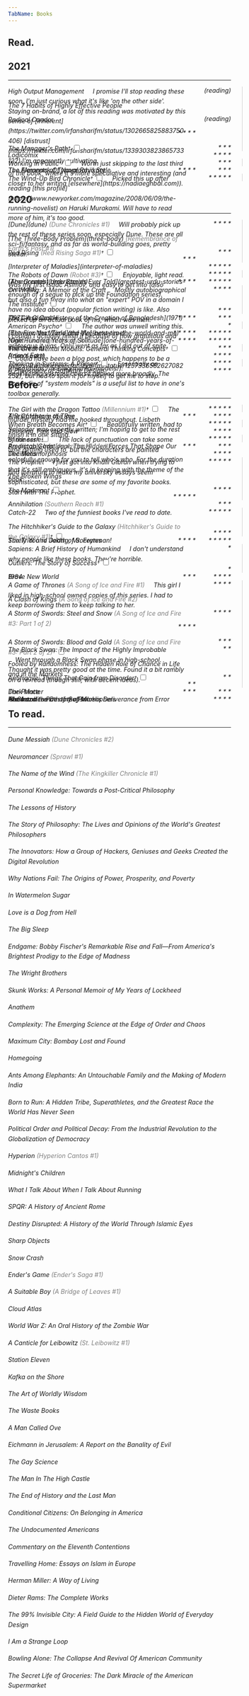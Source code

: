 ```yaml
---
TabName: Books
---
```


## Read.

## 2021
---

<group>
<member><book>
High Output Management
<span class="marginnote">
I promise I'll stop reading these soon, I'm just curious what it's like 'on the
other side'. Staying on-brand, a lot of this reading was motivated by this
sense of [inherent](https://twitter.com/irfansharifm/status/1302665825883750406) [distrust](https://twitter.com/irfansharifm/status/1339303823865733122)
I'm apparently cultivating.
</span>
</book><rating>(reading)</rating></member>
<member><book>The 7 Habits of Highly Effective People</book>  <rating>(reading)</rating></member>
<member><book>Radical Candor</book>                           <rating> * * * * </rating></member>
<member><book>The Manager's Path<label for="output-management" class="margin-toggle"><sup>&dagger;</sup></label>
<input type="checkbox" id="output-management" class="margin-toggle"/>
<span class="marginnote thin">
I promise I'll stop reading these soon, I'm just curious what it's like 'on the
other side'. Staying on-brand, a lot of this reading was motivated by this
sense of [inherent](https://twitter.com/irfansharifm/status/1302665825883750406) [distrust](https://twitter.com/irfansharifm/status/1339303823865733122)
I'm apparently cultivating.
</span>
</book>
<rating>   * * *</rating></member>
</group>

<book>
Logicomix
</book>
<rating> * * * * </rating>

<group>
<member><book>
Working in Public<label for="working-in-public" class="margin-toggle"><sup>&dagger;</sup></label>
<input type="checkbox" id="working-in-public" class="margin-toggle"/><span class="marginnote">
Worth just skipping to the last third of the book, where it's more speculative
and interesting (and closer to her writing [elsewhere](https://nadiaeghbal.com)).
</span>
</book><rating>   * * *</rating></member>
</group>

<book>
The Almanack Of Naval Ravikant
</book>
<rating> * * * </rating>

<book>
The Elements of Typographic Style
</book>
<rating> * * * * </rating>

<group>
<member><book>
The Wind-Up Bird Chronicle<label for="haruki" class="margin-toggle"><sup>&dagger;</sup></label>
<input type="checkbox" id="haruki" class="margin-toggle"/><span class="marginnote">
Picked this up after reading [this
profile](https://www.newyorker.com/magazine/2008/06/09/the-running-novelist)
on Haruki Murakami. Will have to read more of
him, it's too good.
</span>
</book><rating> * * * * * </rating></member>
</group>

## 2020
---

<group>
<member>
<book>
[Dune](dune) <series>(Dune Chronicles #1)</series>
<span class="marginnote">
Will probably pick up the rest of these series soon, especially Dune. These
are all sci-fi/fantasy, and as far as world-building goes, pretty stellar.
</span>
</book>
<rating>  * * * *</rating>
</member>
<member>
<book>
[The Three-Body Problem](three-body) <series>(Remembrance of Earth's Past #1)</series>
</book>
<rating>    * * *</rating>
</member>
<member>
<book>
Red Rising
<series>(Red Rising Saga #1)</series><label for="dune" class="margin-toggle"><sup>&dagger;</sup></label>
<input type="checkbox" id="dune" class="margin-toggle"/>
<span class="marginnote thin">
Will probably pick up the rest of these series soon, especially Dune. These
are all sci-fi/fantasy, and as far as world-building goes, pretty stellar.
</span>
</book>
<rating>    * * *</rating>
</member>
</group>

<book>
[Interpreter of Maladies](interpreter-of-maladies)
</book>
<rating> * * * * *</rating>

<group>
<member>
<book>
The Robots of Dawn <series>(Robot #3)</series><label for="robots-of-dawn" class="margin-toggle"><sup>&dagger;</sup></label>
<input type="checkbox" id="robots-of-dawn" class="margin-toggle"/>
<span class="marginnote">
Enjoyable, light read. Was my first Isaac Asimov, and easy to get
into (also enough of a segue to pick up the Foundation series).
</span>
</book>
<rating> * * * * *</rating>
</member>
</group>

<book>
[Americanah](americanah)
</book>
<rating> * * * * *</rating>

<book>
[The Greatest Urdu Stories Ever Told](greatest-urdu-stories-ever-told)
</book>
<rating>   * * * *</rating>

<group>
<member>
<book>
On Writing: A Memoir of the Craft
<span class="marginnote">
Mostly autobiographical but also a fun foray into what an "expert" POV in a
domain I have no idea about (popular fiction writing) is like. Also picked up
an actual book of his, which was meh.
</span>
</book>
<rating>   * * * *</rating>
</member>
<member>
<book>
The Institute<label for="on-writing" class="margin-toggle"><sup>&dagger;</sup></label>
<input type="checkbox" id="on-writing" class="margin-toggle"/>
<span class="marginnote thin">
Mostly autobiographical but also a fun foray into what an "expert" POV in a
domain I have no idea about (popular fiction writing) is like. Also picked up
an actual book of his, which was meh.
</span>
</book>
<rating>     * * *</rating>
</member>
</group>

<book>
The Glass Castle
</book>
<rating>     * * *</rating>

<book>
[1971: A Global History of the Creation of Bangladesh](1971)
</book>
<rating>   * * * *</rating>

<group>
<member>
<book>
American Psycho<label for="american-psycho" class="margin-toggle"><sup>&dagger;</sup></label>
<input type="checkbox" id="american-psycho" class="margin-toggle"/>
<span class="marginnote">
The author was unwell writing this. I couldn't actually finish it because of
how gratuitous and grotesque it was. Only went as far as I did out of spite
[(don't ask)](https://twitter.com/irfansharifm/status/1257336582627082252), but
had to spoil it for myself to get me to stop.
</span>
</book>
<rating>        * </rating>
</member>
</group>

<book>
[Between the World and Me](between-the-world-and-me)
</book>
<rating> * * * * *</rating>

<book>
[The Fire Next Time](the-fire-next-time)
</book>
<rating> * * * * *</rating>

<book>
Night <series>(The Night Trilogy #1)</series>
</book>
<rating> * * * * *</rating>

<book>
[One Hundred Years of Solitude](one-hundred-years-of-solitude.md)
</book>
<rating>  * * * *</rating>

<group>
<member>
<book>
The Great Mental Models: General Thinking Concepts<label for="mental-models" class="margin-toggle"><sup>&dagger;</sup></label>
<input type="checkbox" id="mental-models" class="margin-toggle"/>
<span class="marginnote">
Could have been a blog post, which happens to be a
[thing](https://fs.blog/mental-models/).
</span>
</book>
<rating>     * * *</rating>
</member>
</group>

<book>
Animal Farm
</book>
<rating>  * * * *</rating>


<group>
<member>
<book>
Thinking in Systems: A Primer<label for="thinking-systems" class="margin-toggle"><sup>&dagger;</sup></label>
<input type="checkbox" id="thinking-systems" class="margin-toggle"/>
<span class="marginnote">
Essentially an engineering systems course applied more broadly. The
appendix of "system models" is a useful list
to have in one's toolbox generally.
</span>
</book>
<rating>  * * * *</rating>
</member>
</group>

<book>
A Philosophy of Software Design
</book>
<rating>  * * * *</rating>


## Before
---

<group>
<member>
<book>
The Girl with the Dragon Tattoo <series>(Millennium #1)</series><label for="dragon-tattoo" class="margin-toggle"><sup>&dagger;</sup></label>
<input type="checkbox" id="dragon-tattoo" class="margin-toggle"/>
<span class="marginnote">
The murder mystery had me hooked throughout. Lisbeth Salander was expertly
written; I'm hoping to get to the rest of the series.
</span>
</book>
<rating> * * * * *</rating>
</member>
</group>

<book>
A Brief History of Time
</book>
<rating>   * * * *</rating>

<book>
The Catcher in the Rye
</book>
<rating>     * * *</rating>

<group>
<member>
<book>
When Breath Becomes Air<label for="breath-air" class="margin-toggle"><sup>&dagger;</sup></label>
<input type="checkbox" id="breath-air" class="margin-toggle"/>
<span class="marginnote">
Beautifully written, had to finish it in one sitting.
</span>
</book>
<rating> * * * * *</rating>
</member>
</group>

<book>
Thinking, Fast and Slow
</book>
<rating>   * * * *</rating>

<group>
<member>
<book>
Blindness<label for="blindness" class="margin-toggle"><sup>&dagger;</sup></label>
<input type="checkbox" id="blindness" class="margin-toggle"/>
<span class="marginnote">
The lack of punctuation can take some time getting used to, but the characters
are painted colorfully enough for you to tell who's who. For the duration that
it's still ambiguous, it's in keeping with the theme of the book.
</span>
</book>
<rating> * * * * *</rating>
</member>
</group>

<book>
Predictably Irrational: The Hidden Forces That Shape Our Decisions
</book>
<rating>     * * *</rating>

<book>
American Gods <series>(American Gods #1)</series>
</book>
<rating>     * * *</rating>

<book>
The Metamorphosis
</book>
<rating>   * * * *</rating>

<group>
<member>
<book>
The Prophet
<span class="marginnote">
I first got into Khalil Gibran when trying to find literature to make
my university essays seem sophisticated, but these are some of my favorite
books. Start with The Prophet.
</span>
</book>
<rating> * * * * *</rating>
</member>
<member>
<book>
The Broken Wings
</book>
<rating>   * * * *</rating>
</member>
<member>
<book>
The Madman<label for="the-prophet" class="margin-toggle"><sup>&dagger;</sup></label>
<input type="checkbox" id="the-prophet" class="margin-toggle"/>
<span class="marginnote thin">
I first got into Khalil Gibran when trying to find literature to make
my university essays seem sophisticated, but these are some of my favorite
books. Start with The Prophet.
</span>
</book>
<rating> * * * * *</rating>
</member>
</group>

<book>
Annihilation <series>(Southern Reach #1)</series>
</book>
<rating>     * * *</rating>

<group>
<member>
<book>
Catch-22
<span class="marginnote">
Two of the funniest books I've read to date.
</span>
</book>
<rating> * * * * *</rating>
<book>
The Hitchhiker's Guide to the Galaxy <series>(Hitchhiker's Guide to the Galaxy #1)</series><label for="catch-22" class="margin-toggle"><sup>&dagger;</sup></label>
<input type="checkbox" id="catch-22" class="margin-toggle"/>
<span class="marginnote thin">
Two of the funniest books I've read to date.
</span>
</book>
<rating>   * * * *</rating>
</member>
</group>

<book>
Surely You're Joking, Mr. Feynman!
</book>
<rating> * * * * *</rating>

<book>
The Trial and Death of Socrates
</book>
<rating>   * * * *</rating>

<group>
<member>
<book>
Sapiens: A Brief History of Humankind
<span class="marginnote">
I don't understand why people like these books. They're horrible.
</span>
</book>
<rating>         * </rating>
</member>
<member>
<book>
Outliers: The Story of Success<label for="sapiens" class="margin-toggle"><sup>&dagger;</sup></label>
<input type="checkbox" id="sapiens" class="margin-toggle"/>
<span class="marginnote thin">
I don't understand why people like these books. They're horrible.
</span>
</book>
<rating>         *</rating>
</member>
</group>

<book>
1984
</book>
<rating>   * * * *</rating>

<book>
Brave New World
</book>
<rating>     * * *</rating>

<group>
<member>
<book>
A Game of Thrones <series>(A Song of Ice and Fire #1)</series>
<span class="marginnote">
This girl I liked in high-school owned copies of this series. I had to keep
borrowing them to keep talking to her.
</span>
</book>
<rating>   * * * *</rating>
</member>
<member>
<book>
A Clash of Kings <series>(A Song of Ice and Fire #2)</series>
</book>
<rating>   * * * *</rating>
</member>
<member>
<book>
A Storm of Swords: Steel and Snow <series>(A Song of Ice and Fire #3: Part 1 of 2)</series>
</book>
<rating>   * * * *</rating>
</member>
<member>
<book>
A Storm of Swords: Blood and Gold <series>(A Song of Ice and Fire #3: Part 2 of 2)</series><label for="game-of-thrones" class="margin-toggle"><sup>&dagger;</sup></label>
<input type="checkbox" id="game-of-thrones" class="margin-toggle"/>
<span class="marginnote thin">
This girl I liked in high-school owned copies of this series. I had to keep
borrowing them to keep talking to her.
</span>
</book>
<rating>     * * *</rating>
</member>
</group>

<group>
<member>
<book>
The Black Swan: The Impact of the Highly Improbable
<span class="marginnote">
Went through a Black Swan phase in high-school. Thought it was pretty good
at the time. Found it a bit rambly on a re-read (though still, with decent
ideas).
</span>
</book>
<rating>       * *</rating>
</member>
<member>
<book>
Fooled by Randomness: The Hidden Role of Chance in Life and in the Markets
</book>
<rating>       * *</rating>
</member>
<member>
<book>
Antifragile: Things That Gain from Disorder<label for="nassim" class="margin-toggle"><sup>&dagger;</sup></label>
<input type="checkbox" id="nassim" class="margin-toggle"/>
<span class="marginnote thin">
Went through a Black Swan phase in high-school. Thought it was pretty good
at the time. Found it a bit rambly on a re-read (though still, with decent
ideas).
</span>
</book>
<rating>       * *</rating>
</member>
</group>

<book>
Dark Matter
</book>
<rating>     * * *</rating>

<book>
The Prince
</book>
<rating>     * * *</rating>

<book>
Hamlet
</book>
<rating>   * * * *</rating>

<book>
Islam and the Destiny of Man
</book>
<rating>          </rating>

<book>
The Incoherence of the Philosophers
</book>
<rating></rating>

<book>
Al-Ghazali's Path to Sufism: His Deliverance from Error
</book>
<rating></rating>

## To read.
---

Dune Messiah <series>(Dune Chronicles #2)</series>

Neuromancer <series>(Sprawl #1)</series>

The Name of the Wind <series>(The Kingkiller Chronicle #1)</series>

Personal Knowledge: Towards a Post-Critical Philosophy

The Lessons of History

The Story of Philosophy: The Lives and Opinions of the
World's Greatest Philosophers

The Innovators: How a Group of Hackers, Geniuses and Geeks
Created the Digital Revolution

Why Nations Fail: The Origins of Power, Prosperity, and
Poverty

In Watermelon Sugar

Love is a Dog from Hell

The Big Sleep

Endgame: Bobby Fischer's Remarkable Rise and Fall—From
America's Brightest Prodigy to the Edge of Madness

The Wright Brothers

Skunk Works: A Personal Memoir of My Years of Lockheed

Anathem

Complexity: The Emerging Science at the Edge of Order and
Chaos

Maximum City: Bombay Lost and Found

Homegoing

Ants Among Elephants: An Untouchable Family and the Making
of Modern India

Born to Run: A Hidden Tribe, Superathletes, and the
Greatest Race the World Has Never Seen

Political Order and Political Decay: From the Industrial
Revolution to the Globalization of Democracy

Hyperion <series>(Hyperion Cantos #1)</series>

Midnight's Children

What I Talk About When I Talk About Running

SPQR: A History of Ancient Rome

Destiny Disrupted: A History of the World Through Islamic
Eyes

Sharp Objects

Snow Crash

Ender's Game <series>(Ender's Saga #1)</series>

A Suitable Boy <series>(A Bridge of Leaves #1)</series>

Cloud Atlas

World War Z: An Oral History of the Zombie War

A Canticle for Leibowitz <series>(St. Leibowitz #1)</series>

Station Eleven

Kafka on the Shore

The Art of Worldly Wisdom

The Waste Books

A Man Called Ove

Eichmann in Jerusalem: A Report on the Banality of Evil

The Gay Science

The Man In The High Castle

The End of History and the Last Man

Conditional Citizens: On Belonging in America

The Undocumented Americans

Commentary on the Eleventh Contentions

Travelling Home: Essays on Islam in Europe

Herman Miller: A Way of Living

Dieter Rams: The Complete Works

The 99% Invisible City: A Field Guide to the Hidden World of Everyday Design

I Am a Strange Loop

Bowling Alone: The Collapse And Revival Of American Community

The Secret Life of Groceries: The Dark Miracle of the American Supermarket

<style>
  p {
    padding-top: 0rem;
    margin-top: 1rem;
    margin-bottom: 1rem;
    line-height: 1.4rem;
    font-style: italic;
  }

  group {
    padding-right: 5%;
    border-right: 1px solid #ccc;
  }
  group book {
    margin-top: 1rem;
    margin-bottom: 1rem;
    line-height: 1.4rem;
    font-style: italic;
  }
  group rating {
    margin-top: 1rem;
  }
  group > member:first-of-type > book:first-of-type {
    margin-top: 0rem;
  }
  group > member:first-of-type > rating:first-of-type {
    margin-top: 0rem;
  }
  group > member:last-of-type > book:last-of-type {
    margin-bottom: 0rem;
  }

  book {
    font-style: italic;
    position: relative;
    max-width: 80%;
    min-width: 80%;
    display: inline-block;
    height: 0rem;
  }
  rating {
    float: right;
    max-width: 5rem;
    min-width: 5rem;
    font-style: italic;
    text-align: right;
  }
  .marginnote {
    font-style: italic;
    margin-right: -97.5%;
    width: 60%;
    border-left: 1px solid #ccc;
    padding-left: 1rem;
    height: 1.4rem;
  }
  series {
    color: gray;
  }

  .thin { display: none; }
  @media (max-width: 850px) {
    book { height: auto; }
    .margin-toggle:checked + .marginnote {
      margin-bottom: 0rem;
      border-left: none;
      padding-left: 0rem;
      height: min-content !important;
    }
    group {
      padding-right: 5%;
    }
    group book, group rating {
      margin-top: 0rem;
    }
  }

  @media (max-width: 650px) {
    book {
      max-width: 70%;
      min-width: 70%;
    }
  }

  sup {
    vertical-align: top;
  }

  group {
    position: relative;
    width: 100%;
    display: inline-block;
  }
  group .marginnote {
    border-left: none;
  }
</style>
